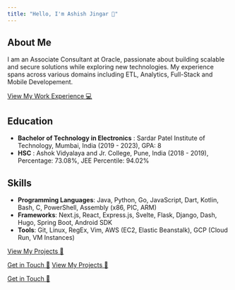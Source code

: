 ```yaml
---
title: "Hello, I'm Ashish Jingar 👋"
---
```


## About Me

I am an Associate Consultant at Oracle, passionate about building scalable and secure solutions while exploring new technologies. My experience spans across various domains including ETL, Analytics, Full-Stack and Mobile Developement.

[View My Work Experience 💻](/work)

## Education

- **Bachelor of Technology in Electronics** : Sardar Patel Institute of Technology, Mumbai, India (2019 - 2023), GPA: 8
- **HSC** : Ashok Vidyalaya and Jr. College, Pune, India (2018 - 2019), Percentage: 73.08%, JEE Percentile: 94.02%

## Skills

- **Programming Languages**: Java, Python, Go, JavaScript, Dart, Kotlin, Bash, C, PowerShell, Assembly (x86, PIC, ARM)
- **Frameworks**: Next.js, React, Express.js, Svelte, Flask, Django, Dash, Hugo, Spring Boot, Android SDK
- **Tools**: Git, Linux, RegEx, Vim, AWS (EC2, Elastic Beanstalk), GCP (Cloud Run, VM Instances)

[View My Projects 🚀](/projects)

[Get in Touch 📨](/contact)
[View My Projects 🚀](/projects)

[Get in Touch 📨](/contact)
